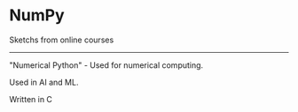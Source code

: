 # NumPy
Sketchs from online courses
<hr>


"Numerical Python" - Used for numerical computing.

Used in AI and ML.

Written in C
